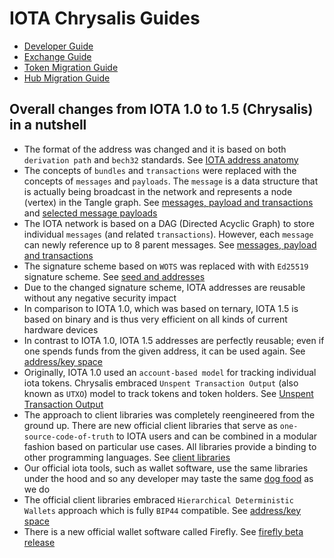 # IOTA Chrysalis Guides

- [Developer Guide](./dev_guide.md)
- [Exchange Guide](./exchange_guide.md)
- [Token Migration Guide](./token_guide.md)
- [Hub Migration Guide](./hub_guide.md)


## Overall changes from IOTA 1.0 to 1.5 (Chrysalis) in a nutshell
* The format of the address was changed and it is based on both `derivation path` and `bech32` standards. See [IOTA address anatomy](./dev_guide.md#iota-15-address-anatomy)
* The concepts of `bundles` and `transactions` were replaced with the concepts of `messages` and `payloads`. The `message` is a data structure that is actually being broadcast in the network and represents a node (vertex) in the Tangle graph. See [messages, payload and transactions](./dev_guide.md#messages-payload-and-transactions) and [selected message payloads](./dev_guide.md#selected-message-payloads)
* The IOTA network is based on a DAG (Directed Acyclic Graph) to store individual `messages` (and related `transactions`). However, each `message` can newly reference up to 8 parent messages. See [messages, payload and transactions](./dev_guide.md#messages-payload-and-transactions)
* The signature scheme based on `WOTS` was replaced with with `Ed25519` signature scheme. See [seed and addresses](./dev_guide.md#seed-and-addresses)
* Due to the changed signature scheme, IOTA addresses are reusable without any negative security impact
* In comparison to IOTA 1.0, which was based on ternary, IOTA 1.5 is based on binary and is thus very efficient on all kinds of current hardware devices
* In contrast to IOTA 1.0, IOTA 1.5 addresses are perfectly reusable; even if one spends funds from the given address, it can be used again. See [address/key space](./dev_guide.md#addresskey-space)
* Originally, IOTA 1.0 used an `account-based model` for tracking individual iota tokens. Chrysalis embraced `Unspent Transaction Output` (also known as `UTXO`) model to track tokens and token holders. See [Unspent Transaction Output](./dev_guide.md#unspent-transaction-output-utxo)
* The approach to client libraries was completely reengineered from the ground up. There are new official client libraries that serve as `one-source-code-of-truth` to IOTA users and can be combined in a modular fashion based on particular use cases. All libraries provide a binding to other programming languages. See [client libraries](../libraries/overview.md)
* Our official iota tools, such as wallet software, use the same libraries under the hood and so any developer may taste the same [dog food](https://en.wikipedia.org/wiki/Eating_your_own_dog_food) as we do
* The official client libraries embraced `Hierarchical Deterministic Wallets` approach which is fully `BIP44` compatible. See [address/key space](./dev_guide.md#addresskey-space)
* There is a new official wallet software called Firefly. See [firefly beta release](https://blog.iota.org/firefly-beta-release/)
